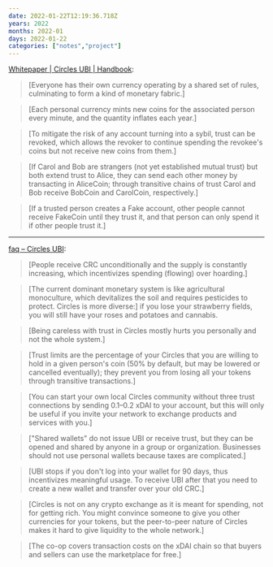 ```yaml
---
date: 2022-01-22T12:19:36.718Z
years: 2022
months: 2022-01
days: 2022-01-22
categories: ["notes","project"]
---
```

[Whitepaper | Circles UBI | Handbook](https://handbook.joincircles.net/docs/developers/whitepaper/):

> [Everyone has their own currency operating by a shared set of rules, culminating to form a kind of monetary fabric.]

> [Each personal currency mints new coins for the associated person every minute, and the quantity inflates each year.]

> [To mitigate the risk of any account turning into a sybil, trust can be revoked, which allows the revoker to continue spending the revokee's coins but not receive new coins from them.]

> [If Carol and Bob are strangers (not yet established mutual trust) but both extend trust to Alice, they can send each other money by transacting in AliceCoin; through transitive chains of trust Carol and Bob receive BobCoin and CarolCoin, respectively.]

> [If a trusted person creates a Fake account, other people cannot receive FakeCoin until they trust it, and that person can only spend it if other people trust it.]

---

[faq – Circles UBI](https://joincircles.net/faq/):


> [People receive CRC unconditionally and the supply is constantly increasing, which incentivizes spending (flowing) over hoarding.]

> [The current dominant monetary system is like agricultural monoculture, which devitalizes the soil and requires pesticides to protect. Circles is more diverse:] if you lose your strawberry fields, you will still have your roses and potatoes and cannabis.

> [Being careless with trust in Circles mostly hurts you personally and not the whole system.]

> [Trust limits are the percentage of your Circles that you are willing to hold in a given person's coin (50% by default, but may be lowered or cancelled eventually); they prevent you from losing all your tokens through transitive transactions.]

> [You can start your own local Circles community without three trust connections by sending 0.1–0.2 xDAI to your account, but this will only be useful if you invite your network to exchange products and services with you.]

> ["Shared wallets" do not issue UBI or receive trust, but they can be opened and shared by anyone in a group or organization. Businesses should not use personal wallets because taxes are complicated.]

> [UBI stops if you don't log into your wallet for 90 days, thus incentivizes meaningful usage. To receive UBI after that you need to create a new wallet and transfer over your old CRC.]

> [Circles is not on any crypto exchange as it is meant for spending, not for getting rich. You might convince someone to give you other currencies for your tokens, but the peer-to-peer nature of Circles makes it hard to give liquidity to the whole network.]

> [The co-op covers transaction costs on the xDAI chain so that buyers and sellers can use the marketplace for free.]
